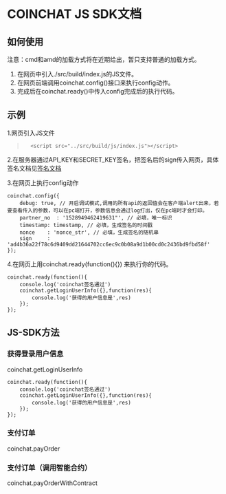 COINCHAT JS SDK文档
====

如何使用
----

注意：cmd和amd的加载方式将在近期给出，暂只支持普通的加载方式。

1. 在网页中引入./src/build/index.js的JS文件。
2. 在网页前端调用coinchat.config()接口来执行config动作。
3. 完成后在coinchat.ready()中传入config完成后的执行代码。

示例
----

1.网页引入JS文件
>       <script src="../src/build/js/index.js"></script>

2.在服务器通过API_KEY和SECRET_KEY签名，把签名后的sign传入网页，具体签名文档见[签名文档](https://github.com/coinchat/docs/blob/master/zh/%E5%95%86%E6%88%B7%E7%9B%B8%E5%85%B3API.md)

3.在网页上执行config动作

>   
    coinchat.config({
        debug: true, // 开启调试模式,调用的所有api的返回值会在客户端alert出来，若要查看传入的参数，可以在pc端打开，参数信息会通过log打出，仅在pc端时才会打印。
        partner_no  : '1528949462419631"', // 必填，唯一标识
        timestamp: timestamp, // 必填，生成签名的时间戳
        nonce    : 'nonce_str', // 必填，生成签名的随机串
        sign     : 'ad4b36a22f78c6d9409dd21644702cc6ec9c0b08a9d1b00cd0c2436bd9fbd58f'
    });

4.在网页上用coinchat.ready(function(){}) 来执行你的代码。


>   
    coinchat.ready(function(){
        console.log('coinchat签名通过')
        coinchat.getLoginUserInfo({},function(res){
            console.log('获得的用户信息是',res)
        });
    });
    
JS-SDK方法
----

###  获得登录用户信息
coinchat.getLoginUserInfo


>   
    coinchat.ready(function(){
        console.log('coinchat签名通过')
        coinchat.getLoginUserInfo({},function(res){
            console.log('获得的用户信息是',res)
        });
    });
    
###  支付订单
coinchat.payOrder


    
###  支付订单（调用智能合约）
coinchat.payOrderWithContract

